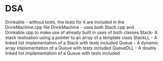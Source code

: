 # DSA
Drinkable - without tests, the tests for it are included in the DrinkMachine.cpp file
DrinkMachine - uses both Stack.cpp and Drinkable.cpp to make use of already built in uses of both classes
Stack- A stack realisation using a pointer to an array of a template class
StackLL - A linked list implementation of a Stack with tests included
Queue - A dynamic array implementation of a Queue with tests included
QueueDLL - A doubly linked list implementation of a Queue with tests included
